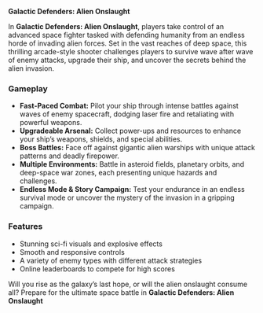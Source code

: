 **Galactic Defenders: Alien Onslaught**

In **Galactic Defenders: Alien Onslaught**, players take control of an advanced space fighter tasked with defending humanity from an endless horde of invading alien forces. Set in the vast reaches of deep space, this thrilling arcade-style shooter challenges players to survive wave after wave of enemy attacks, upgrade their ship, and uncover the secrets behind the alien invasion.

### **Gameplay**
- **Fast-Paced Combat:** Pilot your ship through intense battles against waves of enemy spacecraft, dodging laser fire and retaliating with powerful weapons.
- **Upgradeable Arsenal:** Collect power-ups and resources to enhance your ship’s weapons, shields, and special abilities.
- **Boss Battles:** Face off against gigantic alien warships with unique attack patterns and deadly firepower.
- **Multiple Environments:** Battle in asteroid fields, planetary orbits, and deep-space war zones, each presenting unique hazards and challenges.
- **Endless Mode & Story Campaign:** Test your endurance in an endless survival mode or uncover the mystery of the invasion in a gripping campaign.

### **Features**
- Stunning sci-fi visuals and explosive effects
- Smooth and responsive controls
- A variety of enemy types with different attack strategies
- Online leaderboards to compete for high scores

Will you rise as the galaxy’s last hope, or will the alien onslaught consume all? Prepare for the ultimate space battle in **Galactic Defenders: Alien Onslaught**

